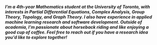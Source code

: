 <h5>
I’m a 4th-year Mathematics student at the University of Toronto, with interests in Partial Differential Equations, Complex Analysis, Group Theory, Topology, and Graph Theory.
I also have experience in applied machine learning research and software development. Outside of academia, I’m passionate about horseback riding and like enjoying a good cup of coffee. Feel free to reach out if you have a research idea you'd like to explore together!
</h5>
